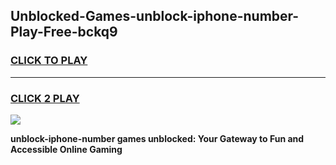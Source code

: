 
## Unblocked-Games-unblock-iphone-number-Play-Free-bckq9
<h3>
<a href="https://premium76.site?title=unblock-iphone-number&ref=23A">CLICK TO PLAY</a></h3>
<hr>

<h3>
<a href="https://premium76.site?title=unblock-iphone-number&ref=23A">CLICK 2 PLAY</a>
  
</h3>

<a href="https://premium76.site?title=unblock-iphone-number&ref=23A"><img src="https://clearcache.store/games.png"></a>


**unblock-iphone-number games unblocked: Your Gateway to Fun and Accessible Online Gaming**
